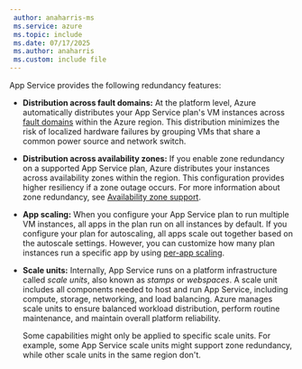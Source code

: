 ```yaml
---
 author: anaharris-ms
 ms.service: azure
 ms.topic: include
 ms.date: 07/17/2025
 ms.author: anaharris
 ms.custom: include file
---
```


App Service provides the following redundancy features:

- **Distribution across fault domains:** At the platform level, Azure automatically distributes your App Service plan's VM instances across [fault domains](/azure/virtual-machines/availability-set-overview#fault-domains) within the Azure region. This distribution minimizes the risk of localized hardware failures by grouping VMs that share a common power source and network switch. 

- **Distribution across availability zones:** If you enable zone redundancy on a supported App Service plan, Azure distributes your instances across availability zones within the region. This configuration provides higher resiliency if a zone outage occurs. For more information about zone redundancy, see [Availability zone support](#availability-zone-support).

- **App scaling:** When you configure your App Service plan to run multiple VM instances, all apps in the plan run on all instances by default. If you configure your plan for autoscaling, all apps scale out together based on the autoscale settings. However, you can customize how many plan instances run a specific app by using [per-app scaling](/azure/app-service/manage-scale-per-app).

- **Scale units:** Internally, App Service runs on a platform infrastructure called *scale units*, also known as *stamps* or *webspaces*. A scale unit includes all components needed to host and run App Service, including compute, storage, networking, and load balancing. Azure manages scale units to ensure balanced workload distribution, perform routine maintenance, and maintain overall platform reliability.

    Some capabilities might only be applied to specific scale units. For example, some App Service scale units might support zone redundancy, while other scale units in the same region don't.
